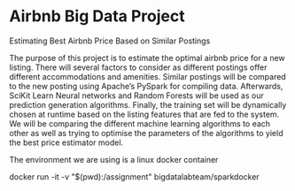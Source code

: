 ﻿# Airbnb Big Data Project

Estimating Best Airbnb Price Based on
Similar Postings

The purpose of this project is to estimate the optimal airbnb price for a new listing. There
will several factors to consider as different postings offer different accommodations and
amenities. Similar postings will be compared to the new posting using Apache’s PySpark for
compiling data. Afterwards, SciKit Learn Neural networks and Random Forests will be used as
our prediction generation algorithms. Finally, the training set will be dynamically chosen at
runtime based on the listing features that are fed to the system. We will be comparing the
different machine learning algorithms to each other as well as trying to optimise the parameters
of the algorithms to yield the best price estimator model.


The environment we are using is a linux docker container 

docker run -it -v "$(pwd):/assignment" bigdatalabteam/sparkdocker
